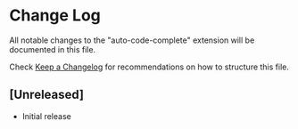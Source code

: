 # Change Log

All notable changes to the "auto-code-complete" extension will be documented in this file.

Check [Keep a Changelog](http://keepachangelog.com/) for recommendations on how to structure this file.

## [Unreleased]

- Initial release